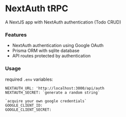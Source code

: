 # NextAuth tRPC

A NextJS app with NextAuth authentication (Todo CRUD)

### Features

- NextAuth authentication using Google OAuth
- Prisma ORM with sqlite database
- API routes protected by authentication

### Usage

required `.env` variables:

```
NEXTAUTH_URL: 'http://localhost:3000/api/auth
NEXTAUTH_SECRET: `generate a random string`

`acquire your own google credentials`
GOOGLE_CLIENT_ID:
GOOGLE_CLIENT_SECRET:
```
